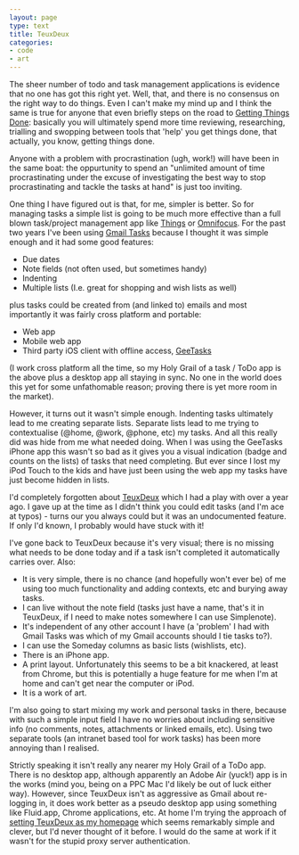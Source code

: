 ```yaml
---
layout: page
type: text
title: TeuxDeux
categories: 
- code
- art
---
```

The sheer number of todo and task management applications is evidence that no one has got this right yet. Well, that, and there is no consensus on the right way to do things. Even I can't make my mind up and I think the same is true for anyone that even briefly steps on the road to [Getting Things Done](http://en.wikipedia.org/wiki/Getting_Things_Done): basically you will ultimately spend more time reviewing, researching, trialling and swopping between tools that 'help' you get things done, that actually, you know, getting things done.

Anyone with a problem with procrastination (ugh, work!) will have been in the same boat: the oppurtunity to spend an "unlimited amount of time procrastinating under the excuse of investigating the best way to stop procrastinating and tackle the tasks at hand" is just too inviting. 

One thing I have figured out is that, for me, simpler is better. So for managing tasks a simple list is going to be much more effective than a full blown task/project management app like [Things](http://culturedcode.com/things/) or [Omnifocus](http://www.omnigroup.com/products/omnifocus/). For the past two years I've been using [Gmail Tasks](http://mail.google.com/tasks) because I thought it was simple enough and it had some good features:

* Due dates
* Note fields (not often used, but sometimes handy)
* Indenting
* Multiple lists (I.e. great for shopping and wish lists as well)

plus tasks could be created from (and linked to) emails and most importantly it was fairly cross platform and portable:

* Web app
* Mobile web app
* Third party iOS client with offline access, [GeeTasks](http://www.geetasks.com/)

(I work cross platform all the time, so my Holy Grail of a task / ToDo app is the above plus a desktop app all staying in sync. No one in the world does this yet for some unfathomable reason; proving there is yet more room in the market).

However, it turns out it wasn't simple enough. Indenting tasks ultimately lead to me creating separate lists. Separate lists lead to me trying to contextualise (@home, @work, @phone, etc) my tasks. And all this really did was hide from me what needed doing. When I was using the GeeTasks iPhone app this wasn't so bad as it gives you a visual indication (badge and counts on the lists) of tasks that need completing. But ever since I lost my iPod Touch to the kids and have just been using the web app my tasks have just become hidden in lists.

I'd completely forgotten about [TeuxDeux](http;//www.teauxdeux.com) which I had a play with over a year ago. I gave up at the time as I didn't think you could edit tasks (and I'm ace at typos) - turns our you always could but it was an undocumented feature. If only I'd known, I probably would have stuck with it!

I've gone back to TeuxDeux because it's very visual; there is no missing what needs to be done today and if a task isn't completed it automatically carries over. Also:

* It is very simple, there is no chance (and hopefully won't ever be) of me using too much functionality and adding contexts, etc and burying away tasks. 
* I can live without the note field (tasks just have a name, that's it in TeuxDeux, if I need to make notes somewhere I can use Simplenote).
* It's independent of any other account I have (a 'problem' I had with Gmail Tasks was which of my Gmail accounts should I tie tasks to?).
* I can use the Someday columns as basic lists (wishlists, etc). 
* There is an iPhone app.
* A print layout. Unfortunately this seems to be a bit knackered, at least from Chrome, but this is potentially a huge feature for me when I'm at home and can't get near the computer or iPod.
* It is a work of art.

I'm also going to start mixing my work and personal tasks in there, because with such a simple input field I have no worries about including sensitive info (no comments, notes, attachments or linked emails, etc). Using two separate tools (an intranet based tool for work tasks) has been more annoying than I realised. 

Strictly speaking it isn't really any nearer my Holy Grail of a ToDo app. There is no desktop app, although apparently an Adobe Air (yuck!) app is in the works (mind you, being on a PPC Mac I'd likely be out of luck either way). However, since TeuxDeux isn't as aggressive as Gmail about re-logging in, it does work better as a pseudo desktop app using something like Fluid.app, Chrome applications, etc. At home I'm trying the approach of [setting TeuxDeux as my homepage](http://www.swiss-miss.com/2009/12/teuxdeux.html) which seems remarkably simple and clever, but I'd never thought of it before. I would do the same at work if it wasn't for the stupid proxy server authentication. 